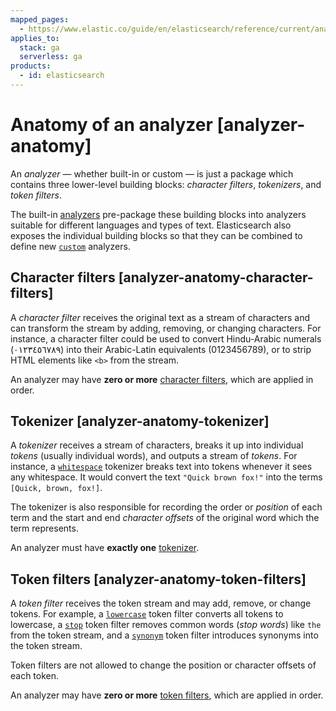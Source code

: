 ```yaml
---
mapped_pages:
  - https://www.elastic.co/guide/en/elasticsearch/reference/current/analyzer-anatomy.html
applies_to:
  stack: ga
  serverless: ga
products:
  - id: elasticsearch
---
```


# Anatomy of an analyzer [analyzer-anatomy]

An *analyzer*  — whether built-in or custom — is just a package which contains three lower-level building blocks: *character filters*, *tokenizers*, and *token filters*.

The built-in [analyzers](elasticsearch://reference/text-analysis/analyzer-reference.md) pre-package these building blocks into analyzers suitable for different languages and types of text. Elasticsearch also exposes the individual building blocks so that they can be combined to define new [`custom`](create-custom-analyzer.md) analyzers.

## Character filters [analyzer-anatomy-character-filters]

A *character filter* receives the original text as a stream of characters and can transform the stream by adding, removing, or changing characters. For instance, a character filter could be used to convert Hindu-Arabic numerals (٠‎١٢٣٤٥٦٧٨‎٩‎) into their Arabic-Latin equivalents (0123456789), or to strip HTML elements like `<b>` from the stream.

An analyzer may have **zero or more** [character filters](elasticsearch://reference/text-analysis/character-filter-reference.md), which are applied in order.


## Tokenizer [analyzer-anatomy-tokenizer]

A *tokenizer* receives a stream of characters, breaks it up into individual *tokens* (usually individual words), and outputs a stream of *tokens*. For instance, a [`whitespace`](elasticsearch://reference/text-analysis/analysis-whitespace-tokenizer.md) tokenizer breaks text into tokens whenever it sees any whitespace. It would convert the text `"Quick brown fox!"` into the terms `[Quick, brown, fox!]`.

The tokenizer is also responsible for recording the order or *position* of each term and the start and end *character offsets* of the original word which the term represents.

An analyzer must have **exactly one** [tokenizer](elasticsearch://reference/text-analysis/tokenizer-reference.md).


## Token filters [analyzer-anatomy-token-filters]

A *token filter* receives the token stream and may add, remove, or change tokens. For example, a [`lowercase`](elasticsearch://reference/text-analysis/analysis-lowercase-tokenfilter.md) token filter converts all tokens to lowercase, a [`stop`](elasticsearch://reference/text-analysis/analysis-stop-tokenfilter.md) token filter removes common words (*stop words*) like `the` from the token stream, and a [`synonym`](elasticsearch://reference/text-analysis/analysis-synonym-tokenfilter.md) token filter introduces synonyms into the token stream.

Token filters are not allowed to change the position or character offsets of each token.

An analyzer may have **zero or more** [token filters](elasticsearch://reference/text-analysis/token-filter-reference.md), which are applied in order.


